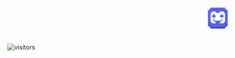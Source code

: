 <br>
<div align="right">
  <!-- <a href="https://twitter.com/headpatmonster">
    <img alt="twitter" src="https://github.com/iminlikewithyou/iminlikewithyou/blob/main/assets/icons8-twitter-50.png"/>
  </a> -->
  <a href="https://discord.gg/omgcommunity">
    <img alt="discord" src="https://github.com/iminlikewithyou/iminlikewithyou/blob/main/assets/discord-icon.png"/>
  </a>
</div>
<br>

![visitors](https://iilwy.replit.app/get)
